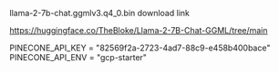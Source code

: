 llama-2-7b-chat.ggmlv3.q4_0.bin
download link

https://huggingface.co/TheBloke/Llama-2-7B-Chat-GGML/tree/main


PINECONE_API_KEY = "82569f2a-2723-4ad7-88c9-e458b400bace"
PINECONE_API_ENV = "gcp-starter"

